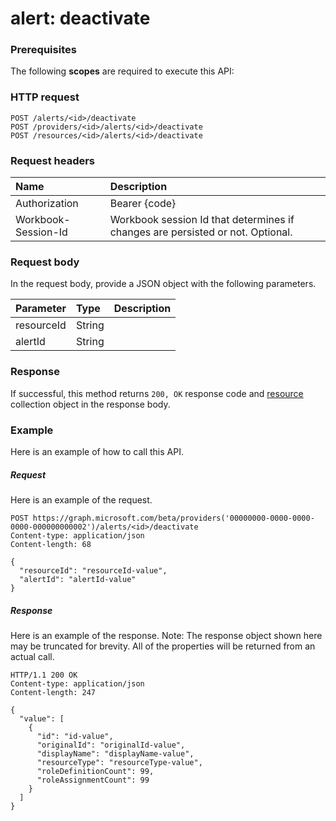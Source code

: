 # alert: deactivate


### Prerequisites
The following **scopes** are required to execute this API: 
### HTTP request
<!-- { "blockType": "ignored" } -->
```http
POST /alerts/<id>/deactivate
POST /providers/<id>/alerts/<id>/deactivate
POST /resources/<id>/alerts/<id>/deactivate

```
### Request headers
| Name       | Description|
|:---------------|:----------|
| Authorization  | Bearer {code}|
| Workbook-Session-Id  | Workbook session Id that determines if changes are persisted or not. Optional.|

### Request body
In the request body, provide a JSON object with the following parameters.

| Parameter	   | Type	|Description|
|:---------------|:--------|:----------|
|resourceId|String||
|alertId|String||

### Response
If successful, this method returns `200, OK` response code and [resource](../resources/resource.md) collection object in the response body.

### Example
Here is an example of how to call this API.
##### Request
Here is an example of the request.
<!-- {
  "blockType": "request",
  "name": "alert_deactivate"
}-->
```http
POST https://graph.microsoft.com/beta/providers('00000000-0000-0000-0000-000000000002')/alerts/<id>/deactivate
Content-type: application/json
Content-length: 68

{
  "resourceId": "resourceId-value",
  "alertId": "alertId-value"
}
```

##### Response
Here is an example of the response. Note: The response object shown here may be truncated for brevity. All of the properties will be returned from an actual call.
<!-- {
  "blockType": "response",
  "truncated": true,
  "@odata.type": "microsoft.graph.resource",
  "isCollection": true
} -->
```http
HTTP/1.1 200 OK
Content-type: application/json
Content-length: 247

{
  "value": [
    {
      "id": "id-value",
      "originalId": "originalId-value",
      "displayName": "displayName-value",
      "resourceType": "resourceType-value",
      "roleDefinitionCount": 99,
      "roleAssignmentCount": 99
    }
  ]
}
```

<!-- uuid: 8fcb5dbc-d5aa-4681-8e31-b001d5168d79
2015-10-25 14:57:30 UTC -->
<!-- {
  "type": "#page.annotation",
  "description": "alert: deactivate",
  "keywords": "",
  "section": "documentation",
  "tocPath": ""
}-->